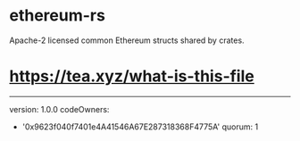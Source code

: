 # ethereum-rs

Apache-2 licensed common Ethereum structs shared by crates.

# https://tea.xyz/what-is-this-file
---
version: 1.0.0
codeOwners:
  - '0x9623f040f7401e4A41546A67E287318368F4775A'
quorum: 1
